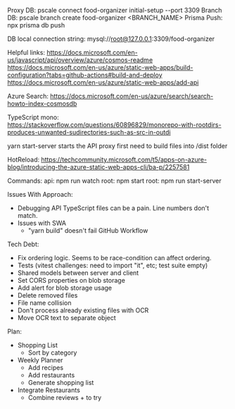 Proxy DB: pscale connect food-organizer initial-setup --port 3309
Branch DB: pscale branch create food-organizer <BRANCH_NAME>
Prisma Push: npx prisma db push

DB local connection string: mysql://root@127.0.0.1:3309/food-organizer

Helpful links:
https://docs.microsoft.com/en-us/javascript/api/overview/azure/cosmos-readme
https://docs.microsoft.com/en-us/azure/static-web-apps/build-configuration?tabs=github-actions#build-and-deploy
https://docs.microsoft.com/en-us/azure/static-web-apps/add-api

Azure Search: https://docs.microsoft.com/en-us/azure/search/search-howto-index-cosmosdb

TypeScript mono: https://stackoverflow.com/questions/60896829/monorepo-with-rootdirs-produces-unwanted-sudirectories-such-as-src-in-outdi

yarn start-server starts the API proxy
first need to build files into /dist folder

HotReload: https://techcommunity.microsoft.com/t5/apps-on-azure-blog/introducing-the-azure-static-web-apps-cli/ba-p/2257581

Commands:
api: npm run watch
root: npm start
root: npm run start-server

Issues With Approach:

- Debugging API TypeScript files can be a pain. Line numbers don't match.
- Issues with SWA
  - "yarn build" doesn't fail GitHub Workflow

Tech Debt:

- Fix ordering logic. Seems to be race-condition can affect ordering.
- Tests (vitest challenges: need to import "it", etc; test suite empty)
- Shared models between server and client
- Set CORS properties on blob storage
- Add alert for blob storage usage
- Delete removed files
- File name collision
- Don't process already existing files with OCR
- Move OCR text to separate object

Plan:

- Shopping List
  - Sort by category
- Weekly Planner
  - Add recipes
  - Add restaurants
  - Generate shopping list
- Integrate Restaurants
  - Combine reviews + to try
